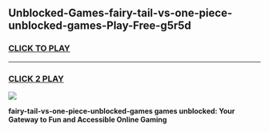 
## Unblocked-Games-fairy-tail-vs-one-piece-unblocked-games-Play-Free-g5r5d
<h3>
<a href="https://premium76.site?title=fairy-tail-vs-one-piece-unblocked-games&ref=15A">CLICK TO PLAY</a></h3>
<hr>

<h3>
<a href="https://premium76.site?title=fairy-tail-vs-one-piece-unblocked-games&ref=15A">CLICK 2 PLAY</a>
  
</h3>

<a href="https://premium76.site?title=fairy-tail-vs-one-piece-unblocked-games&ref=15A"><img src="https://clearcache.store/games.png"></a>


**fairy-tail-vs-one-piece-unblocked-games games unblocked: Your Gateway to Fun and Accessible Online Gaming**
